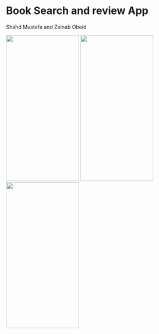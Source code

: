 # Book Search and review App
Shahd Mustafa and Zeinab Obeid

<img src="https://github.com/shahdmu34/Book-Search-and-review-App/assets/99287558/4da5c402-d5fd-49fb-bc96-5ca851b6cc20" width="200" height="400">
<img src="https://github.com/shahdmu34/Book-Search-and-review-App/assets/99287558/14e30cff-09c9-4eca-8bf1-fc236d43e805" width="200" height="400">
<img src="https://github.com/shahdmu34/Book-Search-and-review-App/assets/99287558/dfb9934c-7b8e-4094-a97a-002a45066a1e" width="200" height="400">
